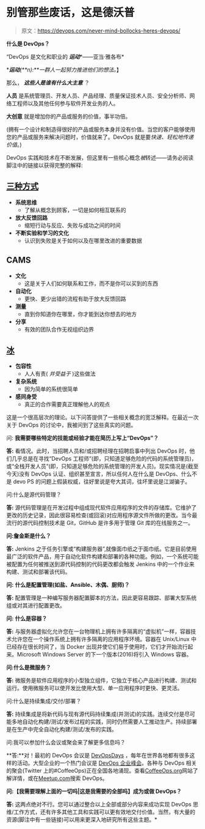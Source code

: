 # 别管那些废话，这是德沃普

> 原文：<https://devops.com/never-mind-bollocks-heres-devops/>

**什么是 DevOps？**

“DevOps 是文化和职业的 ***运动****——亚当·雅各布*

 ****运动**(**n):**一群人一起努力推进他们的想法。*】

那么， ***这些人是谁******有什么大主意*** ？

**人员** 是系统管理员、开发人员、产品经理、质量保证技术人员、安全分析师、网络工程师以及其他任何参与软件开发业务的人。

**大创意** 就是增加你的产品或服务的价值，事半功倍。

(拥有一个设计和制造得很好的产品或服务本身并没有价值。当您的客户能够使用您的产品或服务来解决问题时，价值就来了。DevOps 就是要*快速、轻松地传递价值*。)

DevOps 实践和技术在不断发展，但这里有一些核心概念*被*转述——请务必阅读脚注中的链接以获得完整的解释:

## [三种方式](http://itrevolution.com/the-three-ways-principles-underpinning-devops/)

*   **系统思维**
    *   了解从概念到顾客，一切是如何相互联系的
*   **放大反馈回路**
    *   缩短行动与反应、失败与成功之间的时间
*   **不断实验和学习的文化**
    *   认识到失败是关于如何以及在哪里改进的重要数据

## CAMS

*   **文化**
    *   这是关于人们如何联系和工作，而不是你可以买到的东西
*   **自动化**
    *   更快、更少出错的流程有助于放大反馈回路
*   **测量**
    *   直到你知道你在哪里，你才能到达你想去的地方
*   **分享**
    *   有效的团队合作无视组织边界

## [冰](http://radar.oreilly.com/2015/01/devops-keeps-it-cool-with-ice.html)

*   **包容性**
    *   人人有责( *并受益于* )这些做法
*   **复杂系统**
    *   因为简单的系统很简单
*   **感同身受**
    *   真正的合作需要真正理解他人的观点

这是一个很高层次的理论。以下问答提供了一些相关概念的宽泛解释。在最近一次关于 DevOps 的讨论中，我被问到了这些真实的问题。

问: **我需要哪些特定的技能或经验才能在简历上写上“DevOps”？**

**答:** 看情况。此时，当招聘人员和/或招聘经理在招聘启事中列出 DevOps 时，他们几乎总是在寻找“DevOps 工程师”(即，只知道足够危险的代码的系统管理员)，或“全栈开发人员”(即，只知道足够危险的系统管理的开发人员)。现实情况是(截至今天)没有 DevOps 认证、组织甚至宣言，所以任何人在什么是 DevOps、什么不是 devo PS 的问题上假装权威，往好里说是夸大其词，往坏里说是江湖骗子。

问:什么是源代码管理？

**答:** 源代码管理是在开发过程中组成现代软件应用程序的文件的存储库。它维护了更改的历史记录，因此很容易检查(或回滚)对应用程序源文件所做的更改。当今最流行的源代码控制技术是 Git，GitHub 是许多用于管理 Git 库的在线服务之一。

**问:詹金斯是什么？**

**答:** Jenkins 之于任务引擎或“构建服务器”,就像面巾纸之于面巾纸。它是目前使用最广泛的软件产品，用于自动化软件构建和部署的各种功能。例如，一个系统可能被配置为任何被推送到源代码控制的代码更改都会触发 Jenkins 中的一个作业来构建、测试和部署该代码。

**问:** **什么是配置管理(如盐、Ansible、木偶、厨师)？**

**答:** 配置管理是一种编写服务器配置脚本的方法，因此更容易跟踪、部署大型系统组或对其进行配置更改。

**问:** **什么是容器？**

**答:** 与服务器虚拟化允许您在一台物理机上拥有许多隔离的“虚拟机”一样，容器技术允许您在一个操作系统上拥有许多隔离的应用程序环境。容器在 Unix/Linux 中已经存在很长时间了，当 Docker 出现并使它们易于使用时，它们才开始流行起来。Microsoft Windows Server 的下一个版本(2016)将引入 Windows 容器。

**问:什么是微服务？**

**答:** 微服务是软件应用程序的小型独立组件，它独立于核心产品进行构建、测试和运行。使用微服务可以使开发比使用大型、单一应用程序时更快、更灵活。

问:什么是持续集成/交付/部署？

**答:** 持续集成是将新代码与现有源代码持续集成(并测试)的实践。连续交付是尽可能多地自动化构建/测试/发布过程的实践，同时仍然需要人工推动生产。持续部署是在生产中完全自动化构建/测试/发布的实践。

问:我可以参加什么会议或聚会来了解更多信息吗？

**答:**对！最初的 DevOps 会议是 [DevOpsDays](http://devopsdays.org) ，每年在世界各地都有很多这样的活动。大型企业的一个热门会议是 [DevOps 企业峰会](http://devopsenterprise.io)。各种与 DevOps 相关的聚会(Twitter 上的#CoffeeOps)正在全国各地涌现。查看[CoffeeOps.org](http://coffeeops.org)网站了解详情，或在[Meetup.com](https://meetup.com)搜索 DevOps。

**问:【我需要理解上面的一切吗|这是我需要的全部吗】成为或做 DevOps？**

**答:** 这两点绝对不行。您可以通过整合以上全部或部分内容来成功实现 DevOps 思维/工作方式，还有许多其他工具和实践可以更有效地交付价值。当然，有大量的资源(脚注中有一些链接)可以用来更深入地研究所有这些主题。*